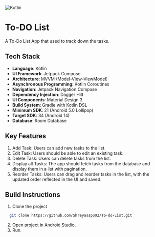 ![Kotlin](https://img.shields.io/badge/kotlin-%237F52FF.svg?style=for-the-badge&logo=kotlin&logoColor=white)

# To-DO List
A To-Do List App that used to track down the tasks.

## Tech Stack

- **Language**: Kotlin
- **UI Framework**: Jetpack Compose
- **Architecture**: MVVM (Model-View-ViewModel)
- **Asynchronous Programming**: Kotlin Coroutines
- **Navigation**: Jetpack Navigation Compose
- **Dependency Injection**: Dagger Hilt
- **UI Components**: Material Design 3
- **Build System**: Gradle with Kotlin DSL
- **Minimum SDK**: 21 (Android 5.0 Lollipop)
- **Target SDK**: 34 (Android 14)
- **Database**: Room Database

## Key Features

1. Add Task: Users can add new tasks to the list.
2. Edit Task: Users should be able to edit an existing task.
3. Delete Task: Users can delete tasks from the list.
4. Display all Tasks: The app should fetch tasks from the database and display them in a list with pagination.
5. Reorder Tasks: Users can drag and reorder tasks in the list, with the updated order reflected in the UI and saved.

## Build Instructions

1) Clone the project

```bash
  git clone https://github.com/Shreyassp002/To-do-List.git
```

2) Open project in Android Studio.
3) Run.
